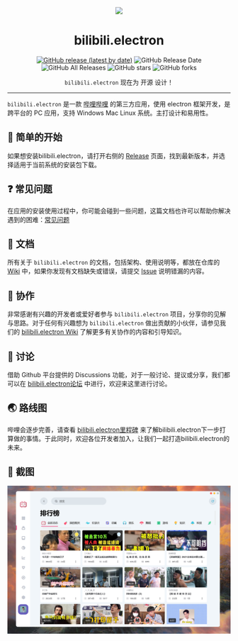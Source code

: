 <p align="center">
<img src="https://i.loli.net/2020/08/30/sn8ov9cYDCGeWPk.png"/>
</p>


<div align="center">


# bilibili.electron

[![GitHub release (latest by date)](https://img.shields.io/github/v/release/Q-Tai-mu/bilibili.electron)](https://github.com/Richasy/Bili.Uwp/releases) ![GitHub Release Date](https://img.shields.io/github/release-date/Q-Tai-mu/bilibili.electron) ![GitHub All Releases](https://img.shields.io/github/downloads/Q-Tai-mu/bilibili.electron/total) ![GitHub stars](https://img.shields.io/github/stars/Q-Tai-mu/bilibili.electron?style=flat) ![GitHub forks](https://img.shields.io/github/forks/Q-Tai-mu/bilibili.electron)

`bilibili.electron` 现在为 开源 设计！

</div>

---

`bilibili.electron` 是一款 [哔哩哔哩](https://www.bilibili.com) 的第三方应用，使用 electron 框架开发，是跨平台的 PC 应用，支持 Windows Mac Linux 系统。主打设计和易用性。

## 🙌 简单的开始

如果想安装bilibili.electron，请打开右侧的 [Release](https://github.com/Q-Tai-mu/bilibili.electron/releases) 页面，找到最新版本，并选择适用于当前系统的安装包下载。

## ❓ 常见问题

在应用的安装使用过程中，你可能会碰到一些问题，这篇文档也许可以帮助你解决遇到的困难：[常见问题](https://github.com/Richasy/Bili.Uwp/wiki/%E5%B8%B8%E8%A7%81%E9%97%AE%E9%A2%98)

## 📃 文档

所有关于 `bilibili.electron` 的文档，包括架构、使用说明等，都放在仓库的 [Wiki](https://github.com/) 中，如果你发现有文档缺失或错误，请提交 [Issue](https://github.com/) 说明错漏的内容。

## 🚀 协作

非常感谢有兴趣的开发者或爱好者参与 `bilibili.electron` 项目，分享你的见解与思路。对于任何有兴趣想为 `bilibili.electron` 做出贡献的小伙伴，请参见我们的 [bilibili.electron Wiki](https://github.com/) 了解更多有关协作的内容和引导知识。

## 💬 讨论

借助 Github 平台提供的 Discussions 功能，对于一般讨论、提议或分享，我们都可以在 [bilibili.electron论坛](https://github.com/) 中进行，欢迎来这里进行讨论。

## 🌏 路线图

哔哩会逐步完善，请查看 [bilibili.electron里程碑](https://github.com/) 来了解bilibili.electron下一步打算做的事情。于此同时，欢迎各位开发者加入，让我们一起打造bilibili.electron的未来。

## 🧩 截图

![截图](./src/assets/liliMain.png)